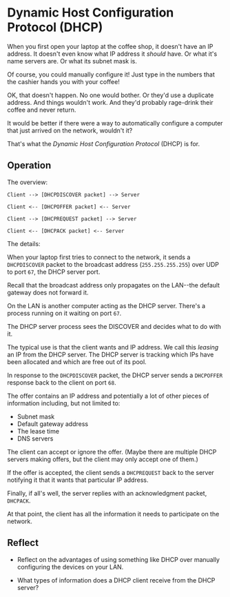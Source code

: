 # Dynamic Host Configuration Protocol (DHCP)

When you first open your laptop at the coffee shop, it doesn't have an
IP address. It doesn't even know what IP address it _should_ have. Or
what it's name servers are. Or what its subnet mask is.

Of course, you could manually configure it! Just type in the numbers
that the cashier hands you with your coffee!

OK, that doesn't happen. No one would bother. Or they'd use a duplicate
address. And things wouldn't work. And they'd probably rage-drink their
coffee and never return.

It would be better if there were a way to automatically configure a
computer that just arrived on the network, wouldn't it?

That's what the _Dynamic Host Configuration Protocol_ (DHCP) is for.

## Operation

The overview:

``` {.default}
Client --> [DHCPDISCOVER packet] --> Server

Client <-- [DHCPOFFER packet] <-- Server

Client --> [DHCPREQUEST packet] --> Server

Client <-- [DHCPACK packet] <-- Server
```

The details:

When your laptop first tries to connect to the network, it sends a
`DHCPDISCOVER` packet to the broadcast address (`255.255.255.255`) over
UDP to port `67`, the DHCP server port.

Recall that the broadcast address only propagates on the LAN--the
default gateway does not forward it.

On the LAN is another computer acting as the DHCP server. There's a
process running on it waiting on port `67`.

The DHCP server process sees the DISCOVER and decides what to do with
it.

The typical use is that the client wants and IP address. We call this
_leasing_ an IP from the DHCP server. The DHCP server is tracking which
IPs have been allocated and which are free out of its pool.

In response to the `DHCPDISCOVER` packet, the DHCP server sends a
`DHCPOFFER` response back to the client on port `68`.

The offer contains an IP address and potentially a lot of other pieces
of information including, but not limited to:

* Subnet mask
* Default gateway address
* The lease time
* DNS servers

The client can accept or ignore the offer. (Maybe there are multiple
DHCP servers making offers, but the client may only accept one of them.)

If the offer is accepted, the client sends a `DHCPREQUEST` back to the
server notifying it that it wants that particular IP address.

Finally, if all's well, the server replies with an acknowledgment
packet, `DHCPACK`.

At that point, the client has all the information it needs to
participate on the network.

## Reflect

* Reflect on the advantages of using something like DHCP over manually
  configuring the devices on your LAN.

* What types of information does a DHCP client receive from the DHCP
  server?
